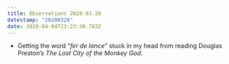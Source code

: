 ```yaml
---
title: Observations 2020-03-28
datestamp: "20200328"
date: 2020-04-04T23:23:30.783Z
---
```

- Getting the word “*fer de lance*” stuck in my head from reading Douglas Preston’s *The Lost City of the Monkey God*.
